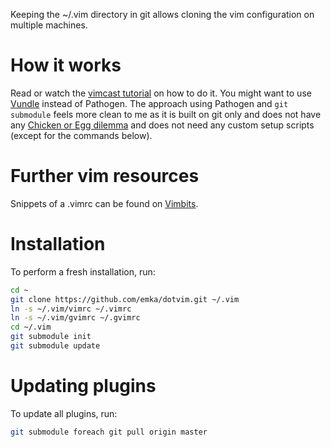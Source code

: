 Keeping the ~/.vim directory in git allows cloning the vim configuration on multiple machines.

# How it works
Read or watch the [vimcast tutorial](http://vimcasts.org/episodes/synchronizing-plugins-with-git-submodules-and-pathogen/) on how to do it.
You might want to use [Vundle](https://github.com/gmarik/vundle) instead of Pathogen.
The approach using Pathogen and ```git submodule``` feels more clean to me as it is built on git only and does not have any [Chicken or Egg dilemma](http://gmarik.info/blog/2011/05/17/chicken-or-egg-dilemma) and does not need any custom setup scripts (except for the commands below).

# Further vim resources
Snippets of a .vimrc can be found on [Vimbits](http://vimbits.com/).

# Installation
To perform a fresh installation, run:
```bash
cd ~
git clone https://github.com/emka/dotvim.git ~/.vim
ln -s ~/.vim/vimrc ~/.vimrc
ln -s ~/.vim/gvimrc ~/.gvimrc
cd ~/.vim
git submodule init
git submodule update
```

# Updating plugins
To update all plugins, run:
```bash
git submodule foreach git pull origin master
```
